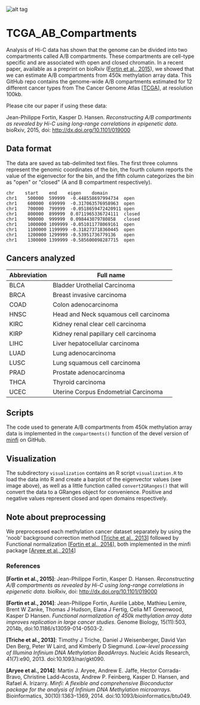 ![alt tag](https://raw.github.com/jfortin1/TCGA_AB_Compartments/master/figures/try.png)

# TCGA_AB_Compartments

Analysis of Hi-C data has shown that the genome can be divided into two compartments
called A/B compartments. These compartments are cell-type specific and are
associated with open and closed chromatin. In a recent paper, available as a preprint on bioRxiv ([Fortin et al., 2015](http://biorxiv.org/content/early/2015/06/03/019000.full-text.pdf+html)), we showed that we can estimate A/B compartments from 450k methylation array data. This GitHub repo contains the genome-wide A/B compartments estimated for 12 different cancer types from The Cancer Genome Atlas [[TCGA](http://cancergenome.nih.gov/)], at resolution 100kb.

Please cite our paper if using these data:

Jean-Philippe Fortin, Kasper D. Hansen. *Reconstructing A/B compartments as revealed by Hi-C using long-range correlations in epigenetic data*. bioRxiv, 2015, doi: http://dx.doi.org/10.1101/019000



## Data format
The data are saved as tab-delimited text files. The first three columns represent the genomic coordinates of the bin, the fourth column reports the value of the eigenvector for the bin, and the fifth column categorizes the bin as "open" or "closed" (A and B compartment respectively). 
```{}
chr    start    end    eigen    domain
chr1	500000	599999	-0.448558697994734	open
chr1	600000	699999	-0.317063576958963	open
chr1	700000	799999	-0.0518659472420911	open
chr1	800000	899999	0.0711965336724111	closed
chr1	900000	999999	0.098443079780858	closed
chr1	1000000	1099999	-0.051011778069161	open
chr1	1100000	1199999	-0.318273718360445	open
chr1	1200000	1299999	-0.53951736779136	open
chr1	1300000	1399999	-0.585600098287715	open

```

## Cancers analyzed

| Abbreviation        | Full name           | 
| ------------- |-------------| 
| BLCA     | Bladder Urothelial Carcinoma | 
| BRCA | Breast invasive carcinoma |
| COAD | Colon adenocarcinoma |
| HNSC | Head and Neck squamous cell carcinoma |
| KIRC | Kidney renal clear cell carcinoma |
| KIRP | Kidney renal papillary cell carcinoma |
| LIHC | Liver hepatocellular carcinoma |
| LUAD | Lung adenocarcinoma |
| LUSC | Lung squamous cell carcinoma |
| PRAD | Prostate adenocarcinoma |
| THCA | Thyroid carcinoma |
| UCEC | Uterine Corpus Endometrial Carcinoma |

## Scripts

The code used to generate A/B compartments from 450k methylation array data is implemented in the `compartments()` function of the devel version of [minfi](https://github.com/kasperdanielhansen/minfi/blob/master/R/compartments.R) on GitHub.

## Visualization 

The subdirectory `visualization` contains an R script `visualization.R` to load the data into R and create a barplot of the eigenvector values (see image above), as well as a little function called `convert2GRanges()` that will convert the data to a GRanges object for convenience. Positive and negative values represent closed and open domains respectively. 

## Note about preprocessing

We preprocessed each methylation cancer dataset separately by using the 'noob' background correction method [[Triche et al., 2013](http://www.ncbi.nlm.nih.gov/pmc/articles/PMC3627582/)] followed by Functional normalization [[Fortin et al., 2014](http://www.genomebiology.com/2014/15/12/503)], both implemented in the minfi package [[Aryee et al., 2014](http://www.ncbi.nlm.nih.gov/pmc/articles/PMC4016708/)]  

### References

**[Fortin et al., 2015]**: Jean-Philippe Fortin, Kasper D. Hansen. *Reconstructing A/B compartments as revealed by Hi-C using long-range correlations in epigenetic data*. bioRxiv, doi: http://dx.doi.org/10.1101/019000

**[Fortin et al., 2014]**: Jean-Philippe Fortin, Aurélie Labbe, Mathieu Lemire, Brent W Zanke, Thomas J Hudson, Elana J Fertig, Celia MT Greenwood, Kasper D Hansen. *Functional normalization of 450k methylation array data improves replication in large cancer studies.* Genome Biology, 15(11):503, 2014b, doi:10.1186/s13059-014-0503-2.

**[Triche et al., 2013]**: Timothy J Triche, Daniel J Weisenberger, David Van Den Berg, Peter W Laird, and Kimberly
D Siegmund. *Low-level processing of Illumina Infinium DNA Methylation
BeadArrays*. Nucleic Acids Research, 41(7):e90, 2013. doi:10.1093/nar/gkt090.

**[Aryee et al., 2014]**: Martin J. Aryee, Andrew E. Jaffe, Hector Corrada-Bravo, Christine Ladd-Acosta, Andrew
P. Feinberg, Kasper D. Hansen, and Rafael A. Irizarry. *Minfi: A flexible and comprehensive
Bioconductor package for the analysis of Infinium DNA Methylation microarrays.*
Bioinformatics, 30(10):1363–1369, 2014. doi:10.1093/bioinformatics/btu049.






